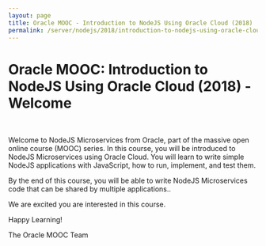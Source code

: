 ```yaml
---
layout: page
title: Oracle MOOC - Introduction to NodeJS Using Oracle Cloud (2018)
permalink: /server/nodejs/2018/introduction-to-nodejs-using-oracle-cloud/welcome/
---
```


# Oracle MOOC: Introduction to NodeJS Using Oracle Cloud (2018) - Welcome

<br/>

Welcome to NodeJS Microservices from Oracle, part of the massive open online course (MOOC) series. In this course, you will be introduced to NodeJS Microservices using Oracle Cloud. You will learn to write simple NodeJS applications with JavaScript, how to run, implement, and test them.

By the end of this course, you will be able to write NodeJS Microservices code that can be shared by multiple applications..

We are excited you are interested in this course.

Happy Learning!

The Oracle MOOC Team
